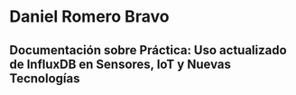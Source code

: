 # Daniel Romero Bravo
## Documentación sobre Práctica: Uso actualizado de InfluxDB en Sensores, IoT y Nuevas Tecnologías
